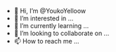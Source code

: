 - 👋 Hi, I’m @YoukoYelloow
- 👀 I’m interested in ...
- 🌱 I’m currently learning ...
- 💞️ I’m looking to collaborate on ...
- 📫 How to reach me ...

<!---
YoukoYelloow/YoukoYelloow is a ✨ special ✨ repository because its `README.md` (this file) appears on your GitHub profile.
You can click the Preview link to take a look at your changes.
--->
